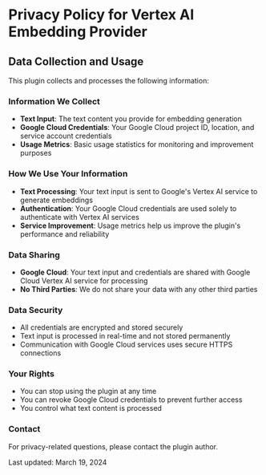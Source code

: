 # Privacy Policy for Vertex AI Embedding Provider

## Data Collection and Usage

This plugin collects and processes the following information:

### Information We Collect
- **Text Input**: The text content you provide for embedding generation
- **Google Cloud Credentials**: Your Google Cloud project ID, location, and service account credentials
- **Usage Metrics**: Basic usage statistics for monitoring and improvement purposes

### How We Use Your Information
- **Text Processing**: Your text input is sent to Google's Vertex AI service to generate embeddings
- **Authentication**: Your Google Cloud credentials are used solely to authenticate with Vertex AI services
- **Service Improvement**: Usage metrics help us improve the plugin's performance and reliability

### Data Sharing
- **Google Cloud**: Your text input and credentials are shared with Google Cloud Vertex AI service for processing
- **No Third Parties**: We do not share your data with any other third parties

### Data Security
- All credentials are encrypted and stored securely
- Text input is processed in real-time and not stored permanently
- Communication with Google Cloud services uses secure HTTPS connections

### Your Rights
- You can stop using the plugin at any time
- You can revoke Google Cloud credentials to prevent further access
- You control what text content is processed

### Contact
For privacy-related questions, please contact the plugin author.

Last updated: March 19, 2024 